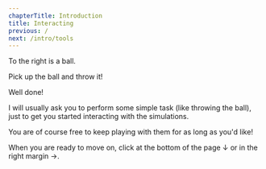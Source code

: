 ```yaml
---
chapterTitle: Introduction
title: Interacting
previous: /
next: /intro/tools
---
```


<div id="chapter">

<div class="page flex">

<script>
    var introSim = createSimulation({
        initialize: function(simulation) {
			var p = simulation.parameters;
			p.friction = 0.1;
			p.gravityAcceleration = 1;
			p.dragStrength = 2;
            //p.isOnlyHardSpheres = true;
            //p.coefficientOfRestitution = 0.95;

			var particle = new Particle();
			v2.set(particle.position, 0, particle.radius - simulation.boxBounds.height / 2);
			addParticle(simulation, particle);

			setToolbarAvailableTools(simulation.toolbar, ["move"]);
        },
    });
</script>

<div class="stepLog twoColumn">
To the right is a ball.

Pick up the ball and throw it!

<script>
	cue(function() {
		var energy = getTotalEnergy(introSim);
		return (energy > 1);
	});
	endStep();
</script>

Well done!

I will usually ask you to perform some simple task (like throwing the ball), just to get you started interacting with the simulations. 

You are of course free to keep playing with them for as long as you'd like!

When you are ready to move on, click at the bottom of the page &darr; or in the right margin &rarr;.

</div>

<div class="twoColumn">
<script>
	insertHere(introSim.div);
</script>
</div>
</div>
</div>